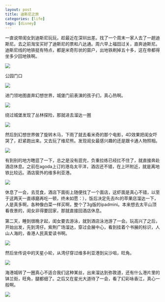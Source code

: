 ```yaml
---
layout: post
title: 迪斯尼之旅
categories: [life]
tags: [disney]
---
```


一直说带闺女到迪斯尼玩玩，趁最近在深圳出差。找了一个周末一家人去了一趟迪斯尼。去之前淘宝买好了迪斯尼的票和八达通。周六早上福田过关，直奔迪斯尼。迪斯尼线的地铁挺有特点，都是米奇形状的窗户，出地铁刷掉五十多，这在帝都得坐多少回地铁啊。

![](https://nuj3vq.bn1.livefilestore.com/y2p5yg9KshbjNAScd8sGionp82Yj2y0MGC3uDvR6UDfGr4nTA60Kaukouzj2nr-qtwc4xh_6JywzINqV43Ide115fIiq4MIWTSehkTOgeOSy40/IMG_20130718_195431_%E5%89%AF%E6%9C%AC.jpg?psid=1)

公园门口

![](https://nuj3vq.bn1.livefilestore.com/y2p_WFrwpUHNbxXpRqRA6HxOnJo68BIGZS3HOJcKOKC-ydYZiKpXOD--9q_7L5zMmUBbLG-ptSsWOszS3DimHBWG7pwC1A2zyHC6hRxL3TjoJ4/IMG_2791_%E5%89%AF%E6%9C%AC%201.jpg?psid=1)

进门领地图直奔幻想世界，城堡门前表演的孩子们，真心热啊。

![](https://nuj3vq.bn1.livefilestore.com/y2p5TwxUQ0X2iN5AgJqX3QjTZ3zXQF_9qSuU6NaV3fOlYlkmZS1g-p4XFTfyNH0RN1DdZFDeFl4vHdNi8zeqo7R9UjJ9WDVMqMR5z4NT-56hfQ/IMG_2823_%E5%89%AF%E6%9C%AC%201.jpg?psid=1)

绕过城堡发现了丛林探险，那就进去溜达一圈

![](https://nuj3vq.bn1.livefilestore.com/y2piJQCFFnpEi-lMfkz25wgmiCCxlOhjkcr2RQ48mNDVwIQJ6R8X8dmG1kKp4ZYZzliAy07YpZJvWysnd5xbCuUy0-LzgcCw2qjs1e7pan7f24/IMG_2826_%E5%89%AF%E6%9C%AC%201.jpg?psid=1)

然后到幻想世界做了旋转木马，下雨了就去看米奇的那个电影，4D效果把闺女吓哭了，赶紧跑出来。又去玩了维尼熊。发现闺女最感兴趣的还是跟卡通人物照相。

![](https://nuj3vq.bn1.livefilestore.com/y2pC5m2FWHJMUCJgc9FHM8sRTIZBjDaUJcKzbjUKuVKY5JPcCLu2Sf2pL99T8gMoWaCcg_up2vxBeJ_fyBL0ncZ19roNvDyQCtAFgAkAw4hGhs/IMG_2848_%E5%89%AF%E6%9C%AC%201.jpg?psid=1)

有到别的地方瞎逛了一下，总之是没有逛完，负重拉练已经扛不住了，就直接奔赴酒店休息。之前在agoda上订的港岛太平洋，酒店还不错，在上环附近，就是离地铁比较远。酒店窗外的维多利亚港。

![](https://nuj3vq.bn1.livefilestore.com/y2pgeWKNYUm7kLZ7ZiW1TrXBMJ0j2usyj6QdNqJtVPj9C33bdLiAfbavUNyw1WUgwO_OVOBAp0U0fniFpjQDXl60Ww6gJxcegVLdRc_21TRn8o/IMG_2897_%E5%89%AF%E6%9C%AC.jpg?psid=1)

休息了一会，去觅食，酒店下面街上随便找了一个面店，这虾面是真心不错，以至于这两天一直琢磨再吃一顿，终未如愿：），饭后决定先去ifc的苹果店溜达一下，人是真多啊，各种像白菜一样买啊，整个了3g版的ipadmini。本来想去太平山顶看夜景的，闺女非得要回家，那就直接回酒店休息。

第二天，睡到很晚才起，闺女要去游泳，就到酒店泳池游了一会。玩高兴了之后，开始出发，先到湾仔。紫荆广场溜达，穿过会展中心，看到挂着个书展的标识，人山人海的，香港人民真爱读书啊。

![](https://nuj3vq.bn1.livefilestore.com/y2pjx6VnkyiSFVrz-IEHWk_kr4SanKVugqal8iO4AoeXNySf_fFA3gyrIKp8plHBrXFffl6vbQ7rqqWwI9gnp_uY2fzHZmFSTDA_CcV_4Dnnk4/IMG_2917_%E5%89%AF%E6%9C%AC.jpg?psid=1)

然后坐传说中的天星小轮，从湾仔穿过维多利亚港到尖沙咀，旺角。

![](https://nuj3vq.bn1.livefilestore.com/y2pXuHjSFoCM6WVHWecA_pY36rA2i_T3iE6GiqjhCME8Tka0TUcHgeI8J-xKYbFLFfOP3r3TDlG9uoaDLDpwU77_b74ERjv3osPIqXwAroUX2w/IMG_2933_%E5%89%AF%E6%9C%AC.jpg?psid=1)

海港城转了一圈真心不适合我们这种某丝，出来溜达到弥敦道，还有什么港片里的钵兰街，旺角，腿都细了。之后又在星光大道待了一会，看了幻彩咏香江，真心一般啊。 

![](https://nuj3vq.bn1.livefilestore.com/y2pVrTUOCyw3-rlci5OS7BLIMU76fZAAxxgrCSEnnaP42rc5meoldG78GOLj2uvYP5Q4y6gy6NdPYrzpbkDVvv8W889H617ALtBA_1ujQBXrTg/IMG_2984_%E5%89%AF%E6%9C%AC.jpg?psid=1)


